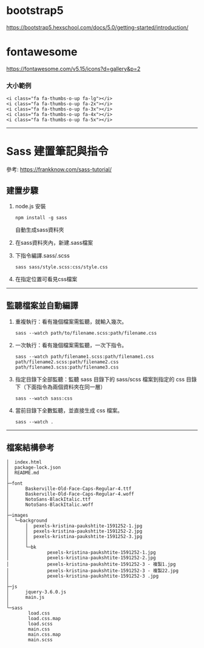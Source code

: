 # bootstrap5

https://bootstrap5.hexschool.com/docs/5.0/getting-started/introduction/

# fontawesome

https://fontawesome.com/v5.15/icons?d=gallery&p=2

### 大小範例

```
<i class="fa fa-thumbs-o-up fa-lg"></i>
<i class="fa fa-thumbs-o-up fa-2x"></i>
<i class="fa fa-thumbs-o-up fa-3x"></i>
<i class="fa fa-thumbs-o-up fa-4x"></i>
<i class="fa fa-thumbs-o-up fa-5x"></i>
```

---

# Sass 建置筆記與指令

參考: https://frankknow.com/sass-tutorial/

## 建置步驟

1. node.js 安裝
    ```
    npm install -g sass
    ```
    自動生成sass資料夾
    
2. 在sass資料夾內，新建.sass檔案
3. 下指令編譯.sass/.scss
    ```
    sass sass/style.scss:css/style.css
    ```
4. 在指定位置可看見css檔案

---

## 監聽檔案並自動編譯

1. 重複執行：看有幾個檔案需監聽，就輸入幾次。

    ```
    sass --watch path/to/filename.scss:path/filename.css
    ```

2. 一次執行：看有幾個檔案需監聽，一次下指令。

    ```
    sass --watch path/filename1.scss:path/filename1.css path/filename2.scss:path/filename2.css path/filename3.scss:path/filename3.css
    ```
    
3. 指定目錄下全部監聽：監聽 sass 目錄下的 sass/scss 檔案到指定的 css 目錄下（下面指令為兩個資料夾在同一層）

    ```
    sass --watch sass:css
    ```
    
4. 當前目錄下全數監聽，並直接生成 css 檔案。

    ```
    sass --watch .
    ```


---

## 檔案結構參考

```
│  index.html
│  package-lock.json
│  README.md
│
├─font
│      Baskerville-Old-Face-Caps-Regular-4.ttf
│      Baskerville-Old-Face-Caps-Regular-4.woff
│      NotoSans-BlackItalic.ttf
│      NotoSans-BlackItalic.woff
│
├─images
│  └─background
│      │  pexels-kristina-paukshtite-1591252-1.jpg
│      │  pexels-kristina-paukshtite-1591252-2.jpg
│      │  pexels-kristina-paukshtite-1591252-3.jpg
│      │
│      └─bk
│              pexels-kristina-paukshtite-1591252-1.jpg
│              pexels-kristina-paukshtite-1591252-2.jpg
│              pexels-kristina-paukshtite-1591252-3 - 複製1.jpg
│              pexels-kristina-paukshtite-1591252-3 - 複製22.jpg
│              pexels-kristina-paukshtite-1591252-3 .jpg
│
├─js
│      jquery-3.6.0.js
│      main.js
│
└─sass
        load.css
        load.css.map
        load.scss
        main.css
        main.css.map
        main.scss
```
